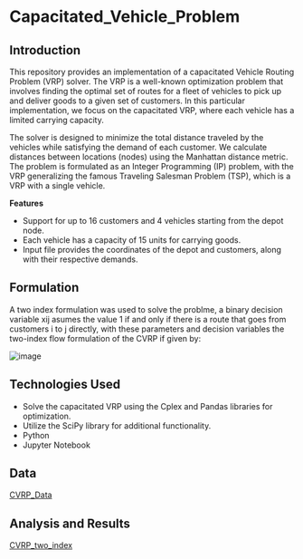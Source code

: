 # Capacitated_Vehicle_Problem

## Introduction

This repository provides an implementation of a capacitated Vehicle Routing Problem (VRP) solver. The VRP is a well-known optimization problem that involves finding the optimal set of routes for a fleet of vehicles to pick up and deliver goods to a given set of customers. In this particular implementation, we focus on the capacitated VRP, where each vehicle has a limited carrying capacity.

The solver is designed to minimize the total distance traveled by the vehicles while satisfying the demand of each customer. We calculate distances between locations (nodes) using the Manhattan distance metric. The problem is formulated as an Integer Programming (IP) problem, with the VRP generalizing the famous Traveling Salesman Problem (TSP), which is a VRP with a single vehicle.

**Features** 
* Support for up to 16 customers and 4 vehicles starting from the depot node.
* Each vehicle has a capacity of 15 units for carrying goods.
* Input file provides the coordinates of the depot and customers, along with their respective demands.

## Formulation 
A two index formulation was used to solve the problme, a binary decision variable xij asumes the value 1 if and only if there is a route that goes from customers i to j directly, with these parameters and decision variables the two-index flow formulation of the CVRP if given by:

![image](https://github.com/kevinapo92/Capacitated_Vehicle_Problem/assets/96119396/5a59b2d3-9a75-4ea2-9881-796209470583)


## Technologies Used
* Solve the capacitated VRP using the Cplex and Pandas libraries for optimization.
* Utilize the SciPy library for additional functionality.
* Python
* Jupyter Notebook

## Data
[CVRP_Data](https://github.com/kevinapo92/Capacitated_Vehicle_Problem/blob/main/CVRP_input.xlsx)

## Analysis and Results
[CVRP_two_index](https://github.com/kevinapo92/Capacitated_Vehicle_Problem/blob/main/CVRP%20model.ipynb)



